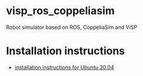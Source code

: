 # visp_ros_coppeliasim
Robot simulator based on ROS, CoppeliaSim and ViSP

# Installation instructions

- [installation instructions for Ubuntu 20.04](doc/install-ubuntu-20.04.md)
